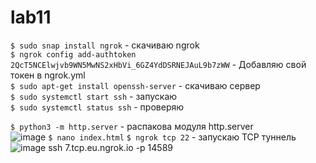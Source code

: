 # lab11

```$ sudo snap install ngrok``` - скачиваю ngrok<br />
```$ ngrok config add-authtoken 2QcT5NCElwjvb9WN5MwNS2xHbVi_6GZ4YdDSRNEJAuL9b7zWW``` - Добавляю свой токен в ngrok.yml<br />
```$ sudo apt-get install openssh-server``` - скачиваю сервер <br />
```$ sudo systemctl start ssh``` - запускаю<br />
```$ sudo systemctl status ssh``` - проверяю<br />

```$ python3 -m http.server``` - распакова модуля http.server<br />
![image](https://github.com/kkukuruz/lab11/assets/116309607/85026eda-5ed5-4c6e-a4e0-90d9716b9285)
```$ nano index.html```
```$ ngrok tcp 22``` - запускаю TCP туннель<br />
![image](https://github.com/kkukuruz/lab11/assets/116309607/d7696056-0c2c-4708-bc9d-fe4bd6009a4f)
ssh 7.tcp.eu.ngrok.io -p 14589  
